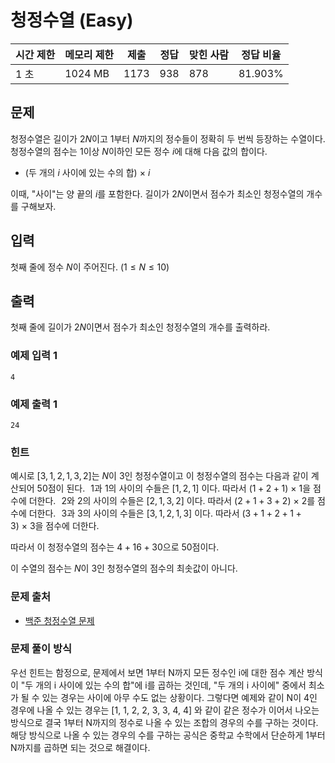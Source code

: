 # 청정수열 (Easy)
 
|시간 제한  |	메모리 제한 |	제출    |	정답    |	맞힌 사람   |	정답 비율|
|-------|-----------|-------|------|------|---------|
|1 초	|1024 MB	|	1173	|938	|878	|81.903%|

## 문제

청정수열은 길이가 $2N$이고 $1$부터 $N$까지의 정수들이 정확히 두 번씩 등장하는 수열이다.
청정수열의 점수는 $1$이상 $N$이하인 모든 정수 $i$에 대해 다음 값의 합이다.

- (두 개의 $i$ 사이에 있는 수의 합) × $i$ 

이때, "사이"는 양 끝의 $i$를 포함한다.
길이가 $2N$이면서 점수가 최소인 청정수열의 개수를 구해보자.

## 입력

첫째 줄에 정수 $N$이 주어진다. ($1 \le N \le 10$)

## 출력

첫째 줄에 길이가 $2N$이면서 점수가 최소인 청정수열의 개수를 출력하라.

### 예제 입력 1 

```
4
```

### 예제 출력 1 

```
24
```

### 힌트

예시로 $[3, 1, 2, 1, 3, 2]$는 $N$이 $3$인 청정수열이고 이 청정수열의 점수는 다음과 같이 계산되어 $50$점이 된다.
 
$1$과 $1$의 사이의 수들은 $[1,2,1]$ 이다. 따라서 $(1+2+1)\ ×\ 1$을 점수에 더한다.
 
$2$와 $2$의 사이의 수들은 $[2,1,3,2]$ 이다. 따라서 $(2+1+3+2)\ ×\ 2$를 점수에 더한다.
 
$3$과 $3$의 사이의 수들은 $[3,1,2,1,3]$ 이다. 따라서 $(3+1+2+1+3)\ ×\ 3$을 점수에 더한다.

따라서 이 청정수열의 점수는 $4+16+30$으로 $50$점이다.

이 수열의 점수는 $N$이 $3$인 청정수열의 점수의 최솟값이 아니다.

### 문제 출처

- [백준 청정수열 문제](https://www.acmicpc.net/problem/25176)

### 문제 풀이 방식

우선 힌트는 함정으로, 문제에서 보면 1부터 N까지 모든 정수인 i에 대한 점수 계산 방식이 "두 개의 i 사이에 있는 수의 합"에 i를 곱하는 것인데, "두 개의 i 사이에" 중에서 최소가 될 수 있는 경우는 사이에 아무 수도 없는 상황이다.
그렇다면 예제와 같이 N이 4인 경우에 나올 수 있는 경우는 [1, 1, 2, 2, 3, 3, 4, 4] 와 같이 같은 정수가 이어서 나오는 방식으로 결국 1부터 N까지의 정수로 나올 수 있는 조합의 경우의 수를 구하는 것이다.
해당 방식으로 나올 수 있는 경우의 수를 구하는 공식은 중학교 수학에서 단순하게 1부터 N까지를 곱하면 되는 것으로 해결이다.
